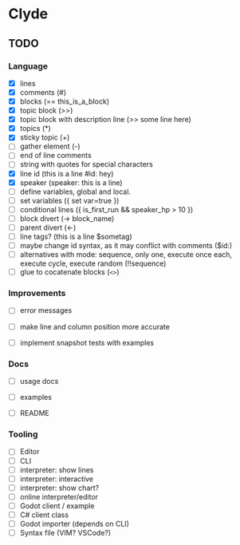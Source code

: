 # Clyde


## TODO

### Language
- [x] lines
- [x] comments (#)
- [x] blocks (== this_is_a_block)
- [x] topic block (>>)
- [x] topic block with description line (>> some line here)
- [x] topics (*)
- [x] sticky topic (+)
- [ ] gather element (-)
- [ ] end of line comments
- [ ] string with quotes for special characters
- [x] line id (this is a line #id: hey)
- [x] speaker (speaker: this is a line)
- [ ] define variables, global and local.
- [ ] set variables ({ set var=true })
- [ ] conditional lines ({ is_first_run && speaker_hp > 10 })
- [ ] block divert (-> block_name)
- [ ] parent divert (<-)
- [ ] line tags? (this is a line $sometag)
- [ ] maybe change id syntax, as it may conflict with comments ($id:)
- [ ] alternatives with mode: sequence, only one, execute once each, execute cycle, execute random (!!sequence)
- [ ] glue to cocatenate blocks (`<>`)

### Improvements

- [ ] error messages
- [ ] make line and column position more accurate
- [ ] implement snapshot tests with examples


### Docs
- [ ] usage docs
- [ ] examples
- [ ] README


### Tooling

- [ ] Editor
- [ ] CLI
- [ ] interpreter: show lines
- [ ] interpreter: interactive
- [ ] interpreter: show chart?
- [ ] online interpreter/editor
- [ ] Godot client / example
- [ ] C# client class
- [ ] Godot importer (depends on CLI)
- [ ] Syntax file (VIM? VSCode?)
